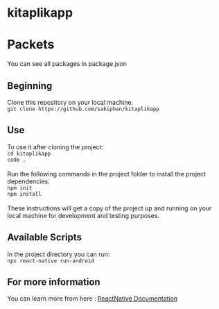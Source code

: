  
kitaplikapp
======

Packets
===
You can see all packages in package.json


## Beginning 
Clone this repository on your local machine.
<br>
`git clone https://github.com/sakiphan/kitaplikapp`

## Use 
To use it after cloning the project: 
<br>
`cd kitaplikapp`
<br>
`code .`
<br>
<br>
Run the following commands in the project folder to install the project dependencies.
<br>
`npm init`
<br>
`npm install`
<br>
<br>
These instructions will get a copy of the project up and running on your local machine for development and testing purposes.

## Available Scripts
In the project directory you can run:
<br>
`npx react-native run-android`

## For more information
You can learn more from here : <a href="https://reactnative.dev/">ReactNative Documentation</a>
